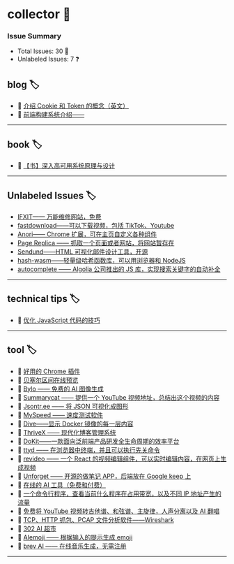 # collector 📖
### Issue Summary
- Total Issues: 30 📝
- Unlabeled Issues: 7 ❓

## blog 🏷️
- 🌱 [介绍 Cookie 和 Token 的概念（英文）](https://github.com/dengaye/collector/issues/15)
- 🌱 [前端构建系统介绍——](https://github.com/dengaye/collector/issues/13)

---

## book 🏷️
- 🛀 [【书】深入高可用系统原理与设计](https://github.com/dengaye/collector/issues/31)

---

## Unlabeled Issues 🏷️
-  [IFXIT—— 万能维修网站，免费](https://github.com/dengaye/collector/issues/34)
-  [fastdownload——可以下载视频，包括 TikTok、Youtube](https://github.com/dengaye/collector/issues/10)
-  [Anori—— Chrome 扩展，可在主页自定义各种组件](https://github.com/dengaye/collector/issues/9)
-  [Page Replica —— 抓取一个页面或者网站，将网站暂存在](https://github.com/dengaye/collector/issues/8)
-  [Sendund——HTML 可视化邮件设计工具，开源](https://github.com/dengaye/collector/issues/7)
-  [hash-wasm——轻量级哈希函数库，可以用浏览器和 NodeJS](https://github.com/dengaye/collector/issues/6)
-  [autocomplete —— Algolia 公司推出的 JS 库，实现搜索关键字的自动补全](https://github.com/dengaye/collector/issues/5)

---

## technical tips 🏷️
- 🎃 [优化 JavaScript 代码的技巧 ](https://github.com/dengaye/collector/issues/23)

---

## tool 🏷️
- 🛀 [好用的 Chrome 插件](https://github.com/dengaye/collector/issues/33)
- 🛀 [贝塞尔区间在线预览](https://github.com/dengaye/collector/issues/32)
- 🛀 [Bylo —— 免费的 AI 图像生成](https://github.com/dengaye/collector/issues/30)
- 🛀 [Summarycat —— 提供一个 YouTube 视频地址，总结出这个视频的内容](https://github.com/dengaye/collector/issues/29)
- 🛀 [Jsontr.ee —— 将 JSON 可视化成图形](https://github.com/dengaye/collector/issues/28)
- 🛀 [MySpeed —— 速度测试软件](https://github.com/dengaye/collector/issues/27)
- 🛀 [Dive——显示 Docker 镜像的每一层内容](https://github.com/dengaye/collector/issues/26)
- 🛀 [ThriveX —— 现代化博客管理系统](https://github.com/dengaye/collector/issues/25)
- 🛀 [DoKit——一款面向泛前端产品研发全生命周期的效率平台](https://github.com/dengaye/collector/issues/24)
- 🛀 [ttyd —— 在浏览器中终端，并且可以执行先关命令](https://github.com/dengaye/collector/issues/22)
- 🛀 [revideo —— 一个 React 的视频编辑组件，可以实时编辑内容，在网页上生成视频](https://github.com/dengaye/collector/issues/21)
- 🛀 [Unforget —— 开源的做笔记 APP，后端放在 Google keep 上](https://github.com/dengaye/collector/issues/20)
- 🛀 [在线的 AI 工具（免费和付费）](https://github.com/dengaye/collector/issues/19)
- 🛀 [一个命令行程序，查看当前什么程序在占用带宽，以及不同 IP 地址产生的流量](https://github.com/dengaye/collector/issues/18)
- 🛀 [免费将 YouTube 视频转吉他谱、和弦谱、主旋律，人声分离以及 AI 翻唱](https://github.com/dengaye/collector/issues/17)
- 🛀 [TCP、HTTP 抓包、PCAP 文件分析软件——Wireshark](https://github.com/dengaye/collector/issues/16)
- 🛀 [302 AI 超市](https://github.com/dengaye/collector/issues/14)
- 🛀 [AIemoji —— 根据输入的提示生成 emoji](https://github.com/dengaye/collector/issues/12)
- 🛀 [brev AI —— 在线音乐生成，无需注册](https://github.com/dengaye/collector/issues/11)

---

